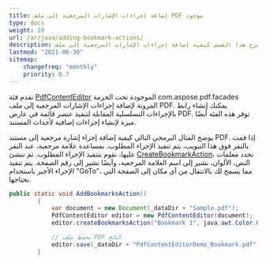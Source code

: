 ```yaml
---
title: إضافة إجراءات الإشارات المرجعية إلى ملف PDF موجود
type: docs
weight: 20
url: /ar/java/adding-bookmark-actions/
description: يشرح هذا القسم كيفية إضافة إجراءات الإشارات المرجعية إلى ملف PDF موجود باستخدام Aspose.PDF Facades.
lastmod: "2021-06-30"
sitemap:
    changefreq: "monthly"
    priority: 0.7
---
```


تقدم فئة [PdfContentEditor](https://reference.aspose.com/pdf/java/com.aspose.pdf.facades/PdfContentEditor) الموجودة تحت الحزمة com.aspose.pdf.facades المرونة لإضافة إجراءات الإشارات المرجعية إلى ملف PDF. يمكنك إنشاء رابط بالإجراءات التسلسلية المقابلة لتنفيذ عنصر قائمة في عارض PDF. توفر هذه الفئة أيضًا ميزة لإنشاء إجراءات إضافية لأحداث المستند.

يوضح المثال البرمجي التالي كيفية إضافة إجراء إشارة مرجعية إلى مستند PDF.
 إذا قمت بالنقر فوق هذا التبويب، يتم تنفيذ الإجراء المطلوب. بمساعدة علامة مرجعية، عند النقر عليها، نقوم بتنفيذ الإجراء المطلوب. ثم ننشئ [CreateBookmarkAction](https://reference.aspose.com/pdf/java/com.aspose.pdf.facades/PdfContentEditor#createBookmarksAction-java.lang.String-java.awt.Color-boolean-boolean-java.lang.String-java.lang.String-java.lang.String-)، نحدد معلمات النص، الألوان، نشير إلى اسم العلامة المرجعية، وأيضًا نشير إلى رقم الصفحة. يتم تنفيذ الإجراء الأخير باستخدام "GoTo"، مما يسمح لك بالانتقال من أي مكان إلى الصفحة التي نحتاجها.

```java
public static void AddBookmarksAction()
        {
            var document = new Document(_dataDir + "Sample.pdf");
            PdfContentEditor editor = new PdfContentEditor(document);
            editor.createBookmarksAction("Bookmark 1", java.awt.Color.GREEN, true, false, "", "GoTo", "2");

            // يحفظ ملف PDF الناتج
            editor.save(_dataDir + "PdfContentEditorDemo_Bookmark.pdf");
        }
```